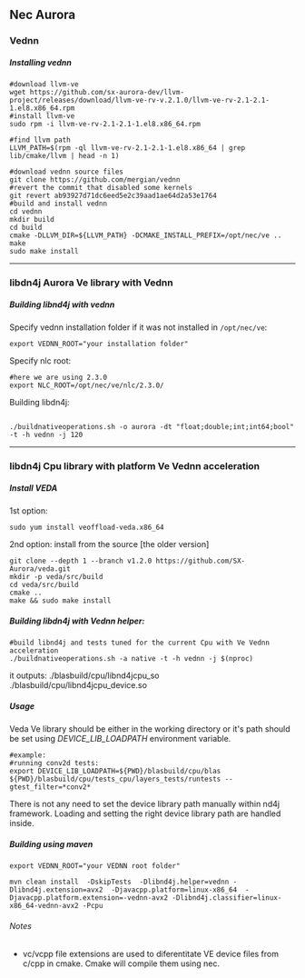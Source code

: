 
## Nec Aurora


### Vednn


##### Installing vednn

```
#download llvm-ve
wget https://github.com/sx-aurora-dev/llvm-project/releases/download/llvm-ve-rv-v.2.1.0/llvm-ve-rv-2.1-2.1-1.el8.x86_64.rpm
#install llvm-ve
sudo rpm -i llvm-ve-rv-2.1-2.1-1.el8.x86_64.rpm

#find llvm path
LLVM_PATH=$(rpm -ql llvm-ve-rv-2.1-2.1-1.el8.x86_64 | grep lib/cmake/llvm | head -n 1)

#download vednn source files
git clone https://github.com/mergian/vednn
#revert the commit that disabled some kernels
git revert ab93927d71dc6eed5e2c39aad1ae64d2a53e1764
#build and install vednn
cd vednn
mkdir build
cd build
cmake -DLLVM_DIR=${LLVM_PATH} -DCMAKE_INSTALL_PREFIX=/opt/nec/ve ..
make
sudo make install

```

---------------------


### libdn4j  Aurora Ve library with Vednn

##### Building libnd4j with vednn

Specify vednn installation folder if it was not installed in ```/opt/nec/ve```:
```
export VEDNN_ROOT="your installation folder"
```
Specify nlc root:
```
#here we are using 2.3.0
export NLC_ROOT=/opt/nec/ve/nlc/2.3.0/
```
Building libdn4j:
```

./buildnativeoperations.sh -o aurora -dt "float;double;int;int64;bool" -t -h vednn -j 120
```

---------------------

### libdn4j Cpu library with platform  Ve  Vednn acceleration

##### Install VEDA
1st option:

    sudo yum install veoffload-veda.x86_64
2nd option:
install from the source [the older version]

    git clone --depth 1 --branch v1.2.0 https://github.com/SX-Aurora/veda.git
    mkdir -p veda/src/build
    cd veda/src/build
    cmake ..
    make && sudo make install

##### Building libdn4j with Vednn helper:

```
#build libnd4j and tests tuned for the current Cpu with Ve Vednn acceleration
./buildnativeoperations.sh -a native -t -h vednn -j $(nproc)
```
it outputs:
./blasbuild/cpu/libnd4jcpu_so
./blasbuild/cpu/libnd4jcpu_device.so

##### Usage
Veda Ve library should be either in the working directory or it's path should be set using *DEVICE_LIB_LOADPATH* environment variable.
```
#example:
#running conv2d tests:
export DEVICE_LIB_LOADPATH=${PWD}/blasbuild/cpu/blas
${PWD}/blasbuild/cpu/tests_cpu/layers_tests/runtests --gtest_filter=*conv2*
```

There is not any need to set the device library path manually within nd4j framework. Loading and setting the right device library path are handled inside.

##### Building using maven
```
export VEDNN_ROOT="your VEDNN root folder"

mvn clean install  -DskipTests  -Dlibnd4j.helper=vednn -Dlibnd4j.extension=avx2  -Djavacpp.platform=linux-x86_64  -Djavacpp.platform.extension=-vednn-avx2 -Dlibnd4j.classifier=linux-x86_64-vednn-avx2 -Pcpu

```
###### Notes
   - vc/vcpp file extensions are used to diferentitate VE device files from c/cpp in cmake. Cmake will compile them using nec.

